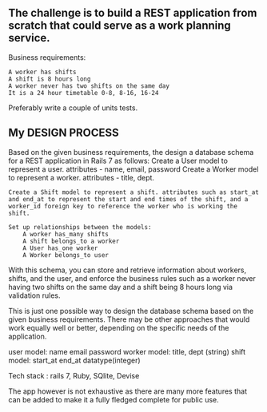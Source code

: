 The challenge is to build a REST application from scratch that could serve as a work planning service.
--------------------------------------------------------------------------

Business requirements:

    A worker has shifts
    A shift is 8 hours long
    A worker never has two shifts on the same day 
    It is a 24 hour timetable 0-8, 8-16, 16-24 
    
Preferably write a couple of units tests.

My DESIGN PROCESS
------------------
Based on the given business requirements, the design a database schema for a REST application in Rails 7 as follows:
		Create a User model to represent a user. attributes - name, email, password
    Create a Worker model to represent a worker. attributes - title, dept.

    Create a Shift model to represent a shift. attributes such as start_at and end_at to represent the start and end times of the shift, and a worker_id foreign key to reference the worker who is working the shift.

    Set up relationships between the models:
        A worker has_many shifts
        A shift belongs_to a worker 
        A User has_one worker
        A Worker belongs_to user

With this schema, you can store and retrieve information about workers, shifts, and the user, and enforce the business rules such as a worker never having two shifts on the same day and a shift being 8 hours long via validation rules.

This is just one possible way to design the database schema based on the given business requirements. There may be other approaches that would work equally well or better, depending on the specific needs of the application.

user model: name email password
worker model: title, dept  (string)
shift model: start_at  end_at datatype(integer)


Tech stack : rails 7, Ruby, SQlite, Devise

The app however is not exhaustive as there are many more features that can be added to make it a fully fledged complete for public use.
